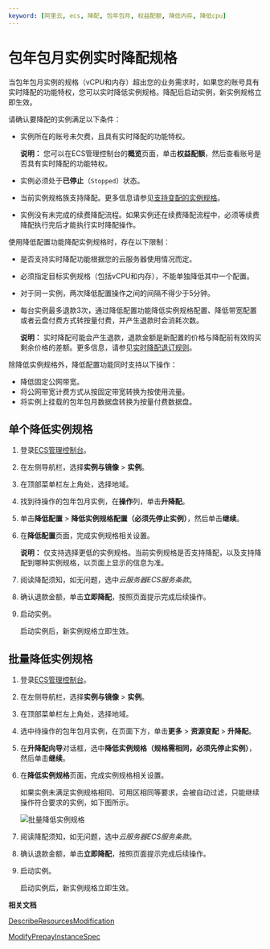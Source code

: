 ```yaml
---
keyword: [阿里云, ecs, 降配, 包年包月, 权益配额, 降低内存, 降低cpu]
---
```


# 包年包月实例实时降配规格

当包年包月实例的规格（vCPU和内存）超出您的业务需求时，如果您的账号具有实时降配的功能特权，您可以实时降低实例规格。降配后启动实例，新实例规格立即生效。

请确认要降配的实例满足以下条件：

-   实例所在的账号未欠费，且具有实时降配的功能特权。

    **说明：** 您可以在ECS管理控制台的**概览**页面，单击**权益配额**，然后查看账号是否具有实时降配的功能特权。

-   实例必须处于**已停止**（`Stopped`）状态。
-   当前实例规格族支持降配。更多信息请参见[支持变配的实例规格](/cn.zh-CN/实例/升降配实例/修改实例规格/支持变配的实例规格.md)。
-   实例没有未完成的续费降配流程。如果实例还在续费降配流程中，必须等续费降配执行完后才能执行实时降配操作。

使用降低配置功能降配实例规格时，存在以下限制：

-   是否支持实时降配功能根据您的云服务器使用情况而定。
-   必须指定目标实例规格（包括vCPU和内存），不能单独降低其中一个配置。
-   对于同一实例，两次降低配置操作之间的间隔不得少于5分钟。
-   每台实例最多退款3次，通过降低配置功能降低实例规格配置、降低带宽配置或者云盘付费方式转按量付费，并产生退款时会消耗次数。

    **说明：** 实时降配可能会产生退款，退款金额是新配置的价格与降配前有效购买剩余价格的差额。更多信息，请参见[实时降配退订规则](https://help.aliyun.com/document_detail/201955.html)。


除降低实例规格外，降低配置功能同时支持以下操作：

-   降低固定公网带宽。
-   将公网带宽计费方式从按固定带宽转换为按使用流量。
-   将实例上挂载的包年包月数据盘转换为按量付费数据盘。

## 单个降低实例规格

1.  登录[ECS管理控制台](https://ecs.console.aliyun.com)。

2.  在左侧导航栏，选择**实例与镜像** \> **实例**。

3.  在顶部菜单栏左上角处，选择地域。

4.  找到待操作的包年包月实例，在**操作**列，单击**升降配**。

5.  单击**降低配置** \> **降低实例规格配置（必须先停止实例）**，然后单击**继续**。

6.  在**降低配置**页面，完成实例规格相关设置。

    **说明：** 仅支持选择更低的实例规格。当前实例规格是否支持降配，以及支持降配到哪种实例规格，以页面上显示的信息为准。

7.  阅读降配须知，如无问题，选中*云服务器ECS服务条款*。

8.  确认退款金额，单击**立即降配**，按照页面提示完成后续操作。

9.  启动实例。

    启动实例后，新实例规格立即生效。


## 批量降低实例规格

1.  登录[ECS管理控制台](https://ecs.console.aliyun.com)。

2.  在左侧导航栏，选择**实例与镜像** \> **实例**。

3.  在顶部菜单栏左上角处，选择地域。

4.  选中待操作的包年包月实例，在页面下方，单击**更多** \> **资源变配** \> **升降配**。

5.  在**升降配向导**对话框，选中**降低实例规格（规格需相同，必须先停止实例）**，然后单击**继续**。

6.  在**降低实例规格**页面，完成实例规格相关设置。

    如果实例未满足实例规格相同、可用区相同等要求，会被自动过滤，只能继续操作符合要求的实例，如下图所示。

    ![批量降低实例规格](https://static-aliyun-doc.oss-accelerate.aliyuncs.com/assets/img/zh-CN/1414359951/p135081.png)

7.  阅读降配须知，如无问题，选中*云服务器ECS服务条款*。

8.  确认退款金额，单击**立即降配**，按照页面提示完成后续操作。

9.  启动实例。

    启动实例后，新实例规格立即生效。


**相关文档**  


[DescribeResourcesModification](/cn.zh-CN/API参考/地域/DescribeResourcesModification.md)

[ModifyPrepayInstanceSpec](/cn.zh-CN/API参考/实例/ModifyPrepayInstanceSpec.md)

